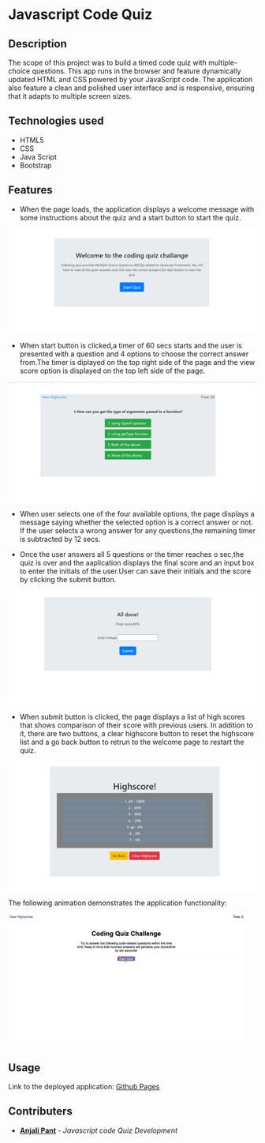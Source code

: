 # Javascript Code Quiz

## Description

The scope of this project was to build a timed code quiz with multiple-choice questions. This app runs in the browser and feature dynamically updated HTML and CSS powered by your JavaScript code. The application also 
feature a clean and polished user interface and is responsive, ensuring that it adapts to multiple screen sizes.

## Technologies used

- HTML5
- CSS
- Java Script
- Bootstrap

## Features

- When the page loads, the application displays a welcome message with some instructions about the quiz and a start button to start the quiz.

![Welcome page](/assets/snapshots/welcome-page.PNG)

- When start button is clicked,a timer of 60 secs starts and the user is presented with a question and 4 options to choose the correct answer from.The timer is diplayed on the top right side of the page and the view score option is displayed on the top left side of the page. 

![Questions display](/assets/snapshots/question-display.PNG)

- When user selects one of the four available options, the page displays a message saying whether the selected option is a correct answer or not. If the user selects a wrong answer for any questions,the remaining timer is subtracted by 12 secs.

- Once the user answers all 5 questions or the timer reaches o sec,the quiz is over and the aaplication displays the final score and an input box to enter the initials of the user.User can save their initials and the score by clicking the submit button.

![Submit Initials](/assets/snapshots/submit-initials.PNG)

- When submit button is clicked, the page displays a list of high scores that shows comparison of their score with previous users. In addition to it, there are two buttons, a clear highscore button to reset the highscore list and a go back button to retrun to the welcome page to restart the quiz.

![Display Highscore](/assets/snapshots/display-highscore.PNG)

The following animation demonstrates the application functionality:

![code quiz](./Assets/04-web-apis-homework-demo.gif)

## Usage

Link to the deployed application: [Github Pages](https://anjali9293.github.io/Code-Quiz-Homework4/.)


## Contributers

- **[Anjali Pant](https://github.com/Anjali9293)** - *Javascript code Quiz Development*
